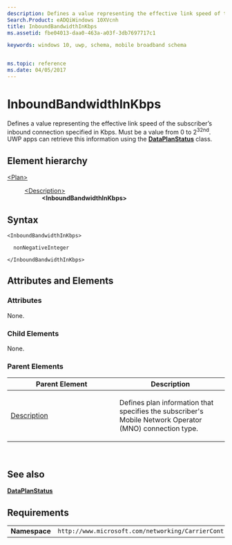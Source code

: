 ```yaml
---
description: Defines a value representing the effective link speed of the subscriber’s inbound connection specified in Kbps.
Search.Product: eADQiWindows 10XVcnh
title: InboundBandwidthInKbps
ms.assetid: fbe04013-daa0-463a-a03f-3db7697717c1

keywords: windows 10, uwp, schema, mobile broadband schema


ms.topic: reference
ms.date: 04/05/2017
---
```


# InboundBandwidthInKbps


Defines a value representing the effective link speed of the subscriber’s inbound connection specified in Kbps. Must be a value from 0 to 2<sup>32nd</sup>. UWP apps can retrieve this information using the [**DataPlanStatus**](/uwp/api/Windows.Networking.Connectivity.DataPlanStatus) class.

## Element hierarchy

<dl>
<dt><a href="element-plan.md">&lt;Plan&gt;</a></dt>
<dd>
<dl>
<dt><a href="element-description.md">&lt;Description&gt;</a></dt>
<dd><b>&lt;InboundBandwidthInKbps&gt;</b></dd>
</dl>
</dd>
</dl>

## Syntax

``` syntax
<InboundBandwidthInKbps>

  nonNegativeInteger

</InboundBandwidthInKbps>
```

## Attributes and Elements


### Attributes

None.

### Child Elements

None.

### Parent Elements

<table>
<colgroup>
<col width="50%" />
<col width="50%" />
</colgroup>
<thead>
<tr class="header">
<th>Parent Element</th>
<th>Description</th>
</tr>
</thead>
<tbody>
<tr class="odd">
<td><a href="element-description.md">Description</a> </td>
<td><p>Defines plan information that specifies the subscriber's Mobile Network Operator (MNO) connection type.</p></td>
</tr>
</tbody>
</table>

 

## See also


[**DataPlanStatus**](/uwp/api/Windows.Networking.Connectivity.DataPlanStatus)

## Requirements

|          |         |
|----------|--------------|
| **Namespace** | `http://www.microsoft.com/networking/CarrierControl/Plans/v1` |

 

 
